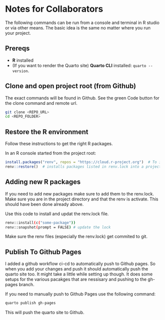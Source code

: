 # Notes for Collaborators 

The following commands can be run from a console and terminal in R studio or via other means. 
The basic idea is the same no matter where you run your project. 

## Prereqs
- **R** installed 
- (If you want to render the Quarto site) **Quarto CLI** installed: `quarto --version`.

## Clone and open project root (from Github)
The exact commands will be found in Github. See the green Code button for the clone command and remote url.

```bash
git clone <REPO_URL>
cd <REPO_FOLDER>  
```

## Restore the R environment

Follow these instructions to get the right R packages. 

In an R console started from the project root:

```r
install.packages("renv", repos = "https://cloud.r-project.org")  # To install renv for first time only
renv::restore()  # installs packages listed in renv.lock into a project-local library
```

## Adding new R packages 
If you need to add new packages make sure to add them to the renv.lock. Make sure you are in the project 
directory and that the renv is activate. This should have been done already above. 

Use this code to install and updat the renv.lock file. 

```bash
renv::install(c("some-package"))
renv::snapshot(prompt = FALSE) # update the lock
```

Make sure the renv files (especially the renv.lock) get commited to git. 

## Publish To Github Pages

I added a github workflow ci-cd to automatically push to Github pages. So when you add your changes
and push it should automatically push the quarto site too. It might take a little while setting up though. 
It does some setups for the various pacakges that are nessisary and pushing to the gh-pages branch. 

If you need to manually push to Github Pages use the following command:

```bash
quarto publish gh-pages
```

This will push the quarto site to Github. 